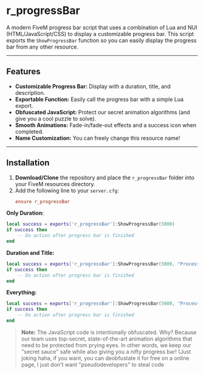 # r_progressBar

A modern FiveM progress bar script that uses a combination of Lua and NUI (HTML/JavaScript/CSS) to display a customizable progress bar. This script exports the `ShowProgressBar` function so you can easily display the progress bar from any other resource.

---

## Features

- **Customizable Progress Bar:** Display with a duration, title, and description.
- **Exportable Function:** Easily call the progress bar with a simple Lua export.
- **Obfuscated JavaScript:** Protect our secret animation algorithms (and give you a cool puzzle to solve).
- **Smooth Animations:** Fade-in/fade-out effects and a success icon when completed.
- **Name Customization:** You can freely change this resource name!

---

## Installation

1. **Download/Clone** the repository and place the `r_progressBar` folder into your FiveM resources directory.
2. Add the following line to your `server.cfg`:
   ```cfg
   ensure r_progressBar

**Only Duration:**
```lua
local success = exports['r_progressBar']:ShowProgressBar(5000)
if success then
    -- Do action after progress bar is finished
end
```

**Duration and Title:**
```lua
local success = exports['r_progressBar']:ShowProgressBar(5000, "Processing")
if success then
    -- Do action after progress bar is finished
end

```

**Everything:**
```lua
local success = exports['r_progressBar']:ShowProgressBar(5000, "Processing", "Performing an important task...")
if success then
    -- Do action after progress bar is finished
end
```

> **Note:** The JavaScript code is intentionally obfuscated. Why? Because our team uses top-secret, state-of-the-art animation algorithms that need to be protected from prying eyes. In other words, we keep our "secret sauce" safe while also giving you a nifty progress bar! (Just joking haha, if you want, you can deobfustate it for free on a online page, I just don't want "pseudodevelopers" to steal code
